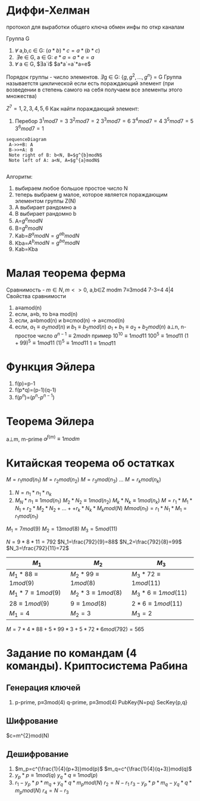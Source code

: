  # Диффи-Хелман 
 протокол для выработки общего ключа
 обмен инфы по откр каналам 

Группа G
1. $Ɐ$ a,b,c $∈$ G: $(a*b)*c=a*(b*c)$
2.  $Ǝ$e $∈$ G, a $∈$ G: $e*a =a*e=a$
3. $Ɐ$ a $∈$ G, $Ǝa`i$ $a*a`=a`*a=e$

Порядок группы - число элементов.
$Ǝ$g $∈$ G: {$g, g^{2}, ..., g^{n}$} = G
Группа называетстя циклической если есть пораждающий элемент (при возведении 
в степень самого на себя получаем все элементы этого множества)

$Z^{7}={1,2,3,4,5,6}$
Как найти пораждающий элемент:
1. Перебор 
   $3^{1}mod7=3$
   $3^{2}mod7=2$
   $3^{3}mod7=6$
   $3^{4}mod7=4$
   $3^{5}mod7=5$
   $3^{6}mod7=1$
 ```mermaid
 sequenceDiagram
  A->>+B: A
  B->>+A: B
  Note right of B: b<N, B=$g^{b}modN$
  Note left of A: a<N, A=$g^{a}modN$ 
  
```
Алгоритм:
 1. выбираем любое большое простое число N
 2. теперь выбраем g малое, которое является пораждающим элементом группы Z(N) 
 3. A выбирает рандомно а
 4. B выбирает рандомно b
 5. A=$g^{a}modN$ 
 6. B=$g^{b}modN$ 
 7. Kab=$B^{a}modN=g^{ab}modN$
 8. Kba=$A^{b}modN=g^{ba}modN$
 9. Kab=Kba

 # Малая теорема ферма
Сравнимость - $m∈N, m<>0$, a,b∈Z modm
7≡3mod4
7-3=4
4|4
Свойства сравнимости
1. a≡amod(n)
2. если, a≡b,  то b≡a mod(n)
3. если, a≡bmod(n) и b≡cmod(n) -> a≡cmod(n)
4. если, $a_1≡a_2mod(n)$ и $b_1≡b_2mod(n)$
$a_1+b_1≡a_2+b_2mod(n)$
a⊥n, n-простое число
$a^{n-1}≡2modn$
пример
$10^{10}≡1mod11$
$100^{5}≡1mod11$
$(1+99)^{5}≡1mod11$
$(1)^{5}≡1mod11$
$1≡1mod11$

# Функция Эйлера 
1. f(p)=p-1
2. f(p\*q)=(p-1)(q-1)
3. f($p^{n}$)=($p^{n}$-$p^{n-1}$)

# Теорема Эйлера
a⊥m, m-prime
$a^{f(m)}≡1modm$

# Китайская теорема об остатках
$M=r_1mod(n_1)$
$M=r_2mod(n_2)$
$M=r_3mod(n_3)$
...
$M=r_kmod(n_k)$
1. $N=n_1*n_1*n_k$
2. $M_N*n_1≡1mod(n_1)$
    $M_2*N_2≡1mod(n_2)$
    $M_k*N_k≡1mod(n_k)$
$M=r_1*M_1*N_1+r_2*M_2*N_2+...++r_k*N_k*M_k mod(N)$
$Mmod(n_1)=r_1*N_1*M_1=r_1mod(n_1)$

$M_1=7mod(9)$
$M_2=13mod(8)$
$M_3=5mod(11)$

$N=9*8*11=792$
$N_1=\frac{792}{9}=88$
$N_2=\frac{792}{8}=99$
$N_3=\frac{792}{11}=72$

$M_1$|$M_2$|$M_3$
---|---|---
$M_1*88≡1mod(9)$|$M_2*99≡1mod(8)$|$M_3*72≡1mod(11)$
$M_1*7≡1mod(9)$|$M_2*3≡1mod(8)$|$M_3*6≡1mod(11)$
$28≡1mod(9)$|$9≡1mod(8)$|$2*6≡1mod(11)$
$M_1=4$|$M_2=3$|$M_3=2$
$M=7*4*88+5*99*3+5*72*6mod(792)=565$


# Задание по командам (4 команды). Криптосистема Рабина
## Генерация ключей
1. p-prime, p≡3mod(4)
    q-prime, p≡3mod(4)
    PubKey{N=pq}
    SecKey{p,q}
	
## Шифрование
$c=m^{2}mod(N)

## Дешифрование
1. $m_p=c^{\frac{1}{4}(p+3)}mod(p)$
    $m_q=c^{\frac{1}{4}(q+3)}mod(q)$
2. $y_p*p≡1mod(q)$
    $y_q*q≡1mod(p)$
3. $r_1-y_p*p*m_q+y_q*q*m_pmod(N)$ 
    $r_2=N-r_1$
    $r_3-y_p*p*m_q-y_q*q*m_pmod(N)$
    $r_4=N-r_3$


